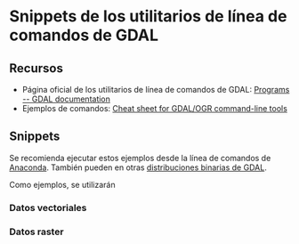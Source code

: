 # Snippets de los utilitarios de línea de comandos de GDAL

## Recursos
* Página oficial de los utilitarios de línea de comandos de GDAL: [Programs -- GDAL documentation](https://gdal.org/programs/)
* Ejemplos de comandos: [Cheat sheet for GDAL/OGR command-line tools](https://github.com/dwtkns/gdal-cheat-sheet)

## Snippets
Se recomienda ejecutar estos ejemplos desde la línea de comandos de [Anaconda](https://www.anaconda.com/). También pueden en otras [distribuciones binarias de GDAL](https://gdal.org/download.html#binaries).

Como ejemplos, se utilizarán 

### Datos vectoriales

### Datos raster
